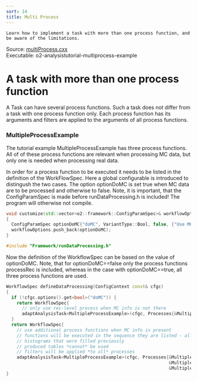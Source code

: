 ```yaml
---
sort: 14
title: Multi Process
---
```


```goal
Learn how to implement a task with more than one process function, and be aware of the limitations.
```

<div style="margin-bottom:5mm">
  Source: <a href="https://github.com/AliceO2Group/O2Physics/blob/master/Tutorials/src/multiProcess.cxx" target="_blank">multiProcess.cxx</a><br>
  Executable: o2-analysistutorial-multiprocess-example
</div>

# A task with more than one process function

A Task can have several process functions. Such a task does not differ from a task with one process function only. Each process function has its arguments and filters are applied to the arguments of all process functions.

<a name="multipleprocessexample"></a>
### MultipleProcessExample

The tutorial example MultipleProcessExample has three process functions. All of of these process functions are relevant when processing MC data, but only one is needed when processing real data.

In order for a process function to be executed it needs to be listed in the definition of the WorkFlowSpec. Here a global configurable is introduced to distingush the two cases. The option optionDoMC is set true when MC data are to be processed and otherwise to false. Note, it is important, that the ConfigParamSpec is made before runDataProcessing.h is included! The program will otherwise not compile.

```cpp
void customize(std::vector<o2::framework::ConfigParamSpec>& workflowOptions)
{
  ConfigParamSpec optionDoMC{"doMC", VariantType::Bool, false, {"Use MC info"}};
  workflowOptions.push_back(optionDoMC);
}

#include "Framework/runDataProcessing.h"
```

Now the definition of the WorkflowSpec can be based on the value of optionDoMC. Note, that for optionDoMC==false only the process functions processRec is included, whereas in the case with optionDoMC==true, all three process functions are used.

```cpp
WorkflowSpec defineDataProcessing(ConfigContext const& cfgc)
{
  if (!cfgc.options().get<bool>("doMC")) {
    return WorkflowSpec{
      // only use rec-level process when MC info is not there
      adaptAnalysisTask<MultipleProcessExample>(cfgc, Processes{&MultipleProcessExample::processRec})};
  }
  return WorkflowSpec{
    // use additional process functions when MC info is present
    // functions will be executed in the sequence they are listed - allows to use, for example,
    // histograms that were filled previously
    // produced tables *cannot* be used
    // filters will be applied *to all* processes
    adaptAnalysisTask<MultipleProcessExample>(cfgc, Processes{&MultipleProcessExample::processRec,
                                                              &MultipleProcessExample::processGen,
                                                              &MultipleProcessExample::processResolution})};
}
```

